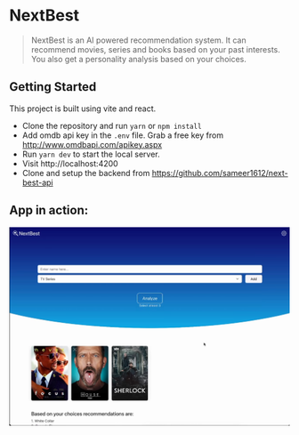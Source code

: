 # NextBest

> NextBest is an AI powered recommendation system.
> It can recommend movies, series and books based on your past interests.
> You also get a personality analysis based on your choices.

## Getting Started

This project is built using vite and react.

* Clone the repository and run `yarn` or `npm install`
* Add omdb api key in the `.env` file. Grab a free key from http://www.omdbapi.com/apikey.aspx
* Run `yarn dev` to start the local server.
* Visit http://localhost:4200
* Clone and setup the backend from https://github.com/sameer1612/next-best-api

## App in action:
[![Everything Is AWESOME](https://github.com/sameer1612/next-best/blob/main/nextbest.png)](https://www.youtube.com/watch?v=1IosTJ-nCCs "NextBest recommendation AI")

